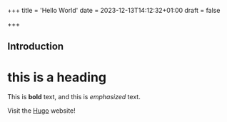 +++
title = 'Hello World'
date = 2023-12-13T14:12:32+01:00
draft = false

+++
## Introduction
# this is a heading

This is **bold** text, and this is *emphasized* text.

Visit the [Hugo](https://gohugo.io) website!